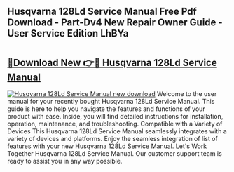 ## Husqvarna 128Ld Service Manual Free Pdf Download - Part-Dv4 New Repair Owner Guide - User Service Edition LhBYa

# <h2><a href="http://bc33949.oget.top/?id=Husqvarna+128Ld+Service+Manual">🔗Download New 👉🔴 Husqvarna 128Ld Service Manual</a></h2>

[![Husqvarna 128Ld Service Manual new download](https://i.imgur.com/5g1atiW.png)](http://bc33949.oget.top/?id=Husqvarna+128Ld+Service+Manual)
Welcome to the user manual for your recently bought Husqvarna 128Ld Service Manual. This guide is here to help you navigate the features and functions of your product with ease. Inside, you will find detailed instructions for installation, operation, maintenance, and troubleshooting. Compatible with a Variety of Devices This Husqvarna 128Ld Service Manual seamlessly integrates with a variety of devices and platforms. Enjoy the seamless integration of list of features with your new Husqvarna 128Ld Service Manual. Let's Work Together Husqvarna 128Ld Service Manual. Our customer support team is ready to assist you in any way possible.
